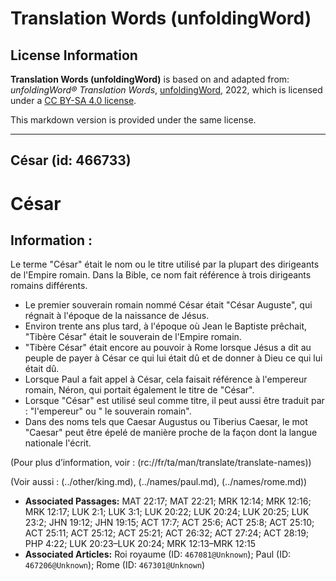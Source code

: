 # Translation Words (unfoldingWord)

## License Information

**Translation Words (unfoldingWord)** is based on and adapted from: _unfoldingWord® Translation Words_, [unfoldingWord](https://unfoldingword.org/utw), 2022, which is licensed under a [CC BY-SA 4.0 license](https://creativecommons.org/licenses/by-sa/4.0/legalcode.en).

This markdown version is provided under the same license.



--------------------------------

## César (id: 466733)

César
=====

Information :
-------------

Le terme "César" était le nom ou le titre utilisé par la plupart des dirigeants de l'Empire romain. Dans la Bible, ce nom fait référence à trois dirigeants romains différents.

* Le premier souverain romain nommé César était "César Auguste", qui régnait à l'époque de la naissance de Jésus.
* Environ trente ans plus tard, à l'époque où Jean le Baptiste prêchait, "Tibère César" était le souverain de l'Empire romain.
* "Tibère César" était encore au pouvoir à Rome lorsque Jésus a dit au peuple de payer à César ce qui lui était dû et de donner à Dieu ce qui lui était dû.
* Lorsque Paul a fait appel à César, cela faisait référence à l'empereur romain, Néron, qui portait également le titre de "César".
* Lorsque "César" est utilisé seul comme titre, il peut aussi être traduit par : "l'empereur" ou " le souverain romain".
* Dans des noms tels que Caesar Augustus ou Tiberius Caesar, le mot "Caesar" peut être épelé de manière proche de la façon dont la langue nationale l'écrit.

(Pour plus d’information, voir : (rc://fr/ta/man/translate/translate\-names))

(Voir aussi : (../other/king.md), (../names/paul.md), (../names/rome.md))

* **Associated Passages:** MAT 22:17; MAT 22:21; MRK 12:14; MRK 12:16; MRK 12:17; LUK 2:1; LUK 3:1; LUK 20:22; LUK 20:24; LUK 20:25; LUK 23:2; JHN 19:12; JHN 19:15; ACT 17:7; ACT 25:6; ACT 25:8; ACT 25:10; ACT 25:11; ACT 25:12; ACT 25:21; ACT 26:32; ACT 27:24; ACT 28:19; PHP 4:22; LUK 20:23–LUK 20:24; MRK 12:13–MRK 12:15
* **Associated Articles:** Roi royaume (ID: `467081@Unknown`); Paul (ID: `467206@Unknown`); Rome (ID: `467301@Unknown`)

